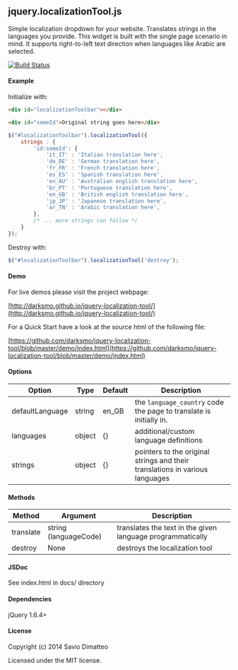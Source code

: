 jquery.localizationTool.js
-------

[1]: <https://github.com/darksmo/jquery-localization-tool>

Simple localization dropdown for your website. Translates strings in the languages you provide. This widget is built with the single page scenario in mind. It supports right-to-left text direction when languages like Arabic are selected.

[![Build Status](https://travis-ci.org/darksmo/jquery-localization-tool.svg?branch=master)](https://travis-ci.org/darksmo/jquery-localization-tool)

#### Example

Initialize with:

```html
<div id="localizationToolbar"></div>

<div id="someId">Original string goes here</div>
```

```javascript
$("#localizationToolbar").localizationTool({
    strings : {
        'id:someId': {
            'it_IT' : 'Italian translation here',
            'de_DE' : 'German translation here',
            'fr_FR' : 'French translation here',
            'es_ES' : 'Spanish translation here',
            'en_AU' : 'Australian english translation here',
            'br_PT' : 'Portuguese translation here',
            'en_GB' : 'British english translation here',
            'jp_JP' : 'Japanese translation here',
            'ar_TN' : 'Arabic translation here',
        },
        /* ... more strings can follow */
    }
});
 ```

Destroy with:

```javascript
$("#localizationToolbar").localizationTool('destroy');
```

#### Demo

For live demos please visit the project webpage:

[http://darksmo.github.io/jquery-localization-tool/](http://darksmo.github.io/jquery-localization-tool/)

For a Quick Start have a look at the source html of the following file:

[https://github.com/darksmo/jquery-localization-tool/blob/master/demo/index.html](https://github.com/darksmo/jquery-localization-tool/blob/master/demo/index.html)

#### Options

Option | Type | Default | Description
------ | ---- | ------- | -----------
defaultLanguage | string | en_GB | the `language_country` code the page to translate is initially in.
languages | object | {} | additional/custom language definitions
strings | object | {} | pointers to the original strings and their translations in various languages

#### Methods

Method | Argument | Description
------ | -------- | -----------
translate | string (languageCode) | translates the text in the given language programmatically
destroy | None | destroys the localization tool

#### JSDoc

See index.html in docs/ directory

#### Dependencies

jQuery 1.6.4+

#### License

Copyright (c) 2014 Savio Dimatteo

Licensed under the MIT license.
